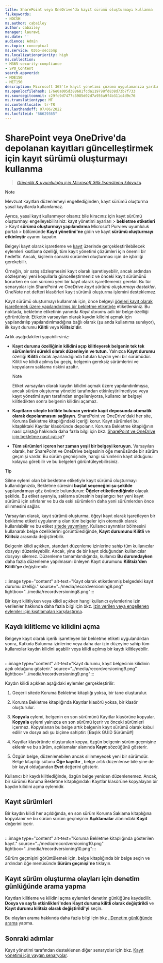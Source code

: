 ```yaml
---
title: SharePoint veya OneDrive'da kayıt sürümü oluşturmayı kullanma
f1.keywords:
- NOCSH
ms.author: cabailey
author: cabailey
manager: laurawi
ms.date: ''
audience: Admin
ms.topic: conceptual
ms.service: O365-seccomp
ms.localizationpriority: high
ms.collection:
- M365-security-compliance
- SPO_Content
search.appverid:
- MOE150
- MET150
description: Microsoft 365'te kayıt yönetimi çözümü uygulamanıza yardımcı olacak kayıtlar hakkında bilgi edinin.
ms.openlocfilehash: 176e0a005d388681fcda119798fd838d73b7f733
ms.sourcegitcommit: c29fc9d7477c3985d02d7a956a9f4b311c4d9c76
ms.translationtype: MT
ms.contentlocale: tr-TR
ms.lasthandoff: 07/06/2022
ms.locfileid: "66629365"
---
```

# <a name="use-record-versioning-to-update-records-stored-in-sharepoint-or-onedrive"></a>SharePoint veya OneDrive'da depolanan kayıtları güncelleştirmek için kayıt sürümü oluşturmayı kullanma

>*[Güvenlik & uyumluluğu için Microsoft 365 lisanslama kılavuzu](/office365/servicedescriptions/microsoft-365-service-descriptions/microsoft-365-tenantlevel-services-licensing-guidance/microsoft-365-security-compliance-licensing-guidance).*

> [!NOTE]
> Mevzuat kayıtları düzenlemeyi engellediğinden, kayıt sürümü oluşturma yasal kayıtlarda kullanılamaz.
>
> Ayrıca, yasal kayıt kullanmıyor olsanız bile kiracınız için kayıt sürümü oluşturmayı engelleyebilirsiniz: kayıt yönetimi ayarları  > **bekletme etiketleri** >  Kayıt **sürümü oluşturmayı yapılandırma** Microsoft Purview uyumluluk portalı > bölümünde **Kayıt yönetimi'ne** gidin ve kayıt **sürümü oluşturmayı etkinleştir** ayarını kapatın.

Belgeyi kayıt olarak işaretleme ve [kayıt](records-management.md#records) üzerinde gerçekleştirilebilecek eylemleri kısıtlama özelliği, tüm kayıt yönetimi çözümleri için önemli bir hedeftir. Ancak, kişilerin sonraki sürümleri oluşturması için de işbirliği gerekebilir.

Örneğin, bir satış sözleşmesini kayıt olarak işaretleyebilir, ancak ardından sözleşmeyi yeni koşullarla güncelleştirmeniz ve önceki kayıt sürümünü korurken en son sürümü yeni bir kayıt olarak işaretlemeniz gerekir. Bu tür senaryolar için SharePoint ve OneDrive *kayıt sürümü oluşturmayı destekler*. OneNote not defteri klasörleri kayıt sürümü oluşturma işlemini desteklemez.

Kayıt sürümü oluşturmayı kullanmak için, önce belgeyi [öğeleri kayıt olarak işaretlemek üzere yapılandırılmış bir bekletme etiketiyle](declare-records.md) etiketlersiniz. Bu noktada, bekletme etiketinin yanında *Kayıt durumu* adlı bir belge özelliği görüntülenir. Etiketin varsayılan olarak kaydın kilidini açmak için yapılandırılıp yapılandırılmadığına bağlı olarak (şu anda kullanıma sunılıyor), ilk kayıt durumu **Kilitli** veya **Kilitsiz'dir**.

Artık aşağıdakileri yapabilirsiniz:

- **Kayıt durumu özelliğinin kilidini açıp kilitleyerek belgenin tek tek sürümlerini sürekli olarak düzenleyin ve tutun.** Yalnızca **Kayıt durumu** özelliği **Kilitli** olarak ayarlandığında tutulan kaydın yeni bir sürümüdür. Kilitli ve kilidi açılmış bu geçiş, belgenin gereksiz sürümlerini ve kopyalarını saklama riskini azaltır.
    
    > [!NOTE]
    > Etiket varsayılan olarak kaydın kilidini açmak üzere yapılandırılmışsa, ancak sürüm oluşturma yönetici tarafından etkinleştirilmediyse veya kayıt yönetimi ayarı tarafından engelleniyorsa, kullanıcılar belgeyi kilitledikten sonra belgenin kilidini açamaz.

- **Kayıtların siteyle birlikte bulunan yerinde kayıt deposunda otomatik olarak depolanmasını sağlayın.** SharePoint ve OneDrive'daki her site, Koruma Bekletme kitaplığındaki içeriği korur. Kayıt sürümleri bu kitaplıktaki Kayıtlar klasöründe depolanır. Koruma Bekletme kitaplığının nasıl çalıştığı hakkında daha fazla bilgi için bkz. [SharePoint ve OneDrive için bekletme nasıl çalışır](retention-policies-sharepoint.md#how-retention-works-for-sharepoint-and-onedrive)?

- **Tüm sürümleri içeren her zaman yeşil bir belgeyi koruyun.** Varsayılan olarak, her SharePoint ve OneDrive belgesinin öğe menüsünde bir sürüm geçmişi vardır. Bu sürüm geçmişinde, hangi sürümlerin kayıt olduğunu kolayca görebilir ve bu belgeleri görüntüleyebilirsiniz.

> [!TIP]
> Silme eylemi olan bir bekletme etiketiyle kayıt sürümü oluşturmayı kullandığınızda, Bekletme süresini **başlat seçeneğini şu şekilde** yapılandırmayı göz önünde bulundurun: **Öğeler etiketlendiğinde** olacak şekilde. Bu etiket ayarıyla, saklama süresinin başlangıcı her yeni kayıt sürümü için sıfırlanır ve bu da eski sürümlerin daha yeni sürümlerden önce silinmesini sağlar.

Varsayılan olarak, kayıt sürümü oluşturma, öğeyi kayıt olarak işaretleyen bir bekletme etiketi uygulanmış olan tüm belgeler için otomatik olarak kullanılabilir ve bu etiket [sitede yayımlanır](create-apply-retention-labels.md). Kullanıcı ayrıntılar bölmesini kullanarak belge özelliklerini görüntülediğinde, **Kayıt durumunu** **Kilitli** ve **Kilitsiz** arasında değiştirebilir.

Belgenin kilidi açıkken, standart düzenleme izinlerine sahip tüm kullanıcılar dosyayı düzenleyebilir. Ancak, yine de bir kayıt olduğundan kullanıcılar dosyayı silemez. Düzenleme tamamlandığında, kullanıcı **Bu durumdayken** daha fazla düzenleme yapılmasını önleyen Kayıt durumunu **Kilitsiz'den** **Kilitli'ye** değiştirebilir.
<br/><br/>

:::image type="content" alt-text="Kayıt olarak etiketlenmiş belgedeki kayıt durumu özelliği." source="../media/recordversioning8.png" lightbox="../media/recordversioning8.png":::

Bir kayıt kilitliyken veya kilidi açıkken hangi kullanıcı eylemlerine izin verilenler hakkında daha fazla bilgi için bkz. [İzin verilen veya engellenen eylemler için kısıtlamaları karşılaştırma](records-management.md#compare-restrictions-for-what-actions-are-allowed-or-blocked).

## <a name="locking-and-unlocking-a-record"></a>Kaydı kilitleme ve kilidini açma

Belgeye kayıt olarak içerik işaretleyen bir bekletme etiketi uygulandıktan sonra, Katkıda Bulunma izinlerine veya daha dar izin düzeyine sahip tüm kullanıcılar kaydın kilidini açabilir veya kilidi açılmış bir kaydı kilitleyebilir.
<br/><br/>

:::image type="content" alt-text="Kayıt durumu, kayıt belgesinin kilidinin açık olduğunu gösterir." source="../media/recordversioning9.png" lightbox="../media/recordversioning9.png":::

Kaydın kilidi açıkken aşağıdaki eylemler gerçekleştirilir:

1. Geçerli sitede Koruma Bekletme kitaplığı yoksa, bir tane oluşturulur.

2. Koruma Bekletme kitaplığında Kayıtlar klasörü yoksa, bir klasör oluşturulur.

3. **Kopyala** eylemi, belgenin en son sürümünü Kayıtlar klasörüne kopyalar. **Kopyala** eylemi yalnızca en son sürümü içerir ve önceki sürümleri içermez. Kopyalanan bu belge artık belgenin kayıt sürümü olarak kabul edilir ve dosya adı şu biçime sahiptir: \[Başlık GUID Sürümü\#\]

4. Kayıtlar klasöründe oluşturulan kopya, özgün belgenin sürüm geçmişine eklenir ve bu sürüm, açıklamalar alanında **Kayıt** sözcüğünü gösterir.

5. Özgün belge, düzenlenebilen ancak silinmeyecek yeni bir sürümdür. Belge kitaplığı sütunu **Öğe kayıttır** , belge artık düzenlense bile yine de bir kayıt olduğundan **Evet** değerini gösterir.

Kullanıcı bir kaydı kilitlediğinde, özgün belge yeniden düzenlenemez. Ancak, bir sürümü Koruma Bekletme kitaplığındaki Kayıtlar klasörüne kopyalayan bir kaydın kilidini açma eylemidir.

## <a name="record-versions"></a>Kayıt sürümleri

Bir kaydın kilidi her açıldığında, en son sürüm Koruma Saklama kitaplığına kopyalanır ve bu sürüm sürüm geçmişinin **Açıklamalar** alanındaki **Kayıt** değerini içerir.
<br/><br/>

:::image type="content" alt-text="Koruma Bekletme kitaplığında gösterilen kayıt." source="../media/recordversioning10.png" lightbox="../media/recordversioning10.png":::

Sürüm geçmişini görüntülemek için, belge kitaplığında bir belge seçin ve ardından öğe menüsünde **Sürüm geçmişi'ne** tıklayın.

## <a name="searching-the-audit-log-for-record-versioning-events"></a>Kayıt sürüm oluşturma olayları için denetim günlüğünde arama yapma

Kayıtları kilitleme ve kilidini açma eylemleri denetim günlüğüne kaydedilir. **Dosya ve sayfa etkinlikleri'nden** **Kayıt durumu kilitli olarak değiştirildi** ve **Kayıt durumu kilitsiz olarak değiştirildi'yi** seçin.

Bu olayları arama hakkında daha fazla bilgi için bkz [. Denetim günlüğünde arama](search-the-audit-log-in-security-and-compliance.md#file-and-page-activities) yapma.

## <a name="next-steps"></a>Sonraki adımlar

Kayıt yönetimi tarafından desteklenen diğer senaryolar için bkz. [Kayıt yönetimi için yaygın senaryolar](get-started-with-records-management.md#common-scenarios).
